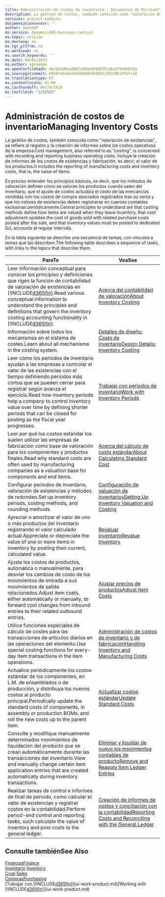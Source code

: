 ```yaml
---
title: Administración de costos de inventario | Documentos de Microsoft
description: La gestión de costos, también conocida como "valoración de existencias", se refiere al registro y la creación de informes sobre los costos operativos de la empresa. Incluye la creación de informes de los costos de existencias y fabricación, es decir, el valor de los productos.
services: project-madeira
documentationcenter: ''
author: SorenGP
ms.service: dynamics365-business-central
ms.topic: article
ms.devlang: na
ms.tgt_pltfrm: na
ms.workload: na
ms.search.keywords: ''
ms.date: 04/01/2019
ms.author: sgroespe
ms.openlocfilehash: 45cb61d9aad987c06be4b9d0701dba1fb50bb78a
ms.sourcegitcommit: 60b87e5eb32bb408dd65b9855c29159b1dfbfca8
ms.translationtype: HT
ms.contentlocale: es-MX
ms.lasthandoff: 04/29/2019
ms.locfileid: "1242563"
---
```

# <a name="managing-inventory-costs"></a><span data-ttu-id="cfbbb-104">Administración de costos de inventario</span><span class="sxs-lookup"><span data-stu-id="cfbbb-104">Managing Inventory Costs</span></span>
<span data-ttu-id="cfbbb-105">La gestión de costos, también conocida como "valoración de existencias", se refiere al registro y la creación de informes sobre los costos operativos de la empresa.</span><span class="sxs-lookup"><span data-stu-id="cfbbb-105">Cost management, also referred to as “costing”, is concerned with recording and reporting business operating costs.</span></span> <span data-ttu-id="cfbbb-106">Incluye la creación de informes de los costos de existencias y fabricación, es decir, el valor de los productos.</span><span class="sxs-lookup"><span data-stu-id="cfbbb-106">It includes the reporting of manufacturing costs and inventory costs, that is, the value of items.</span></span>   

<span data-ttu-id="cfbbb-107">Es preciso entender los principios básicos, es decir, que los métodos de valoración definen cómo se valoran los productos cuando salen del inventario, que el ajuste de costos actualiza el costo de las mercancías vendidas con los costos de compra asociados registrados tras su venta y que los valores de existencias deben registrarse en cuentas contables exclusivas periódicamente.</span><span class="sxs-lookup"><span data-stu-id="cfbbb-107">Central principles to understand are that costing methods define how items are valued when they leave inventory, that cost adjustment updates the cost of goods sold with related purchase costs posted after the sale, and that inventory values must be posted to dedicated G/L accounts at regular intervals.</span></span>

<span data-ttu-id="cfbbb-108">En la tabla siguiente se describe una secuencia de tareas, con vínculos a temas que las describen.</span><span class="sxs-lookup"><span data-stu-id="cfbbb-108">The following table describes a sequence of tasks, with links to the topics that describe them.</span></span>

|<span data-ttu-id="cfbbb-109">**Para**</span><span class="sxs-lookup"><span data-stu-id="cfbbb-109">**To**</span></span>|<span data-ttu-id="cfbbb-110">**Vea**</span><span class="sxs-lookup"><span data-stu-id="cfbbb-110">**See**</span></span>|  
|------------|-------------|  
|<span data-ttu-id="cfbbb-111">Leer información conceptual para conocer los principios y definiciones que rigen la función de contabilidad de valoración de existencias en [!INCLUDE[d365fin](includes/d365fin_md.md)].</span><span class="sxs-lookup"><span data-stu-id="cfbbb-111">Read various conceptual information to understand the principles and definitions that govern the inventory costing accounting functionality in [!INCLUDE[d365fin](includes/d365fin_md.md)].</span></span>|[<span data-ttu-id="cfbbb-112">Acerca del contabilidad de valoración</span><span class="sxs-lookup"><span data-stu-id="cfbbb-112">About Inventory Costing</span></span>](finance-learn-about-costing.md)|  
|<span data-ttu-id="cfbbb-113">Información sobre todos los mecanismos en el sistema de costes.</span><span class="sxs-lookup"><span data-stu-id="cfbbb-113">Learn about all mechanisms in the costing system.</span></span>|[<span data-ttu-id="cfbbb-114">Detalles de diseño: Costo de inventario</span><span class="sxs-lookup"><span data-stu-id="cfbbb-114">Design Details: Inventory Costing</span></span>](design-details-inventory-costing.md)|
|<span data-ttu-id="cfbbb-115">Leer cómo los periodos de inventario ayudan a las empresas a controlar el valor de las existencias con el tiempo definiendo periodos más cortos que se pueden cerrar para registrar según avanza el ejercicio.</span><span class="sxs-lookup"><span data-stu-id="cfbbb-115">Read how inventory periods help a company to control inventory value over time by defining shorter periods that can be closed for posting as the fiscal year progresses.</span></span>|[<span data-ttu-id="cfbbb-116">Trabajar con periodos de inventario</span><span class="sxs-lookup"><span data-stu-id="cfbbb-116">Work with Inventory Periods</span></span>](finance-how-to-work-with-inventory-periods.md)|
|<span data-ttu-id="cfbbb-117">Leer por qué los costos estándar los suelen utilizar las empresas de fabricación como base de valoración para los componentes y productos finales.</span><span class="sxs-lookup"><span data-stu-id="cfbbb-117">Read why standard costs are often used by manufacturing companies as a valuation base for components and end items.</span></span>|[<span data-ttu-id="cfbbb-118">Acerca del cálculo de costo estándar</span><span class="sxs-lookup"><span data-stu-id="cfbbb-118">About Calculating Standard Cost</span></span>](finance-about-calculating-standard-cost.md)|
|<span data-ttu-id="cfbbb-119">Configurar periodos de inventario, valoración de existencias y métodos de redondeo.</span><span class="sxs-lookup"><span data-stu-id="cfbbb-119">Set up inventory periods, costing methods, and rounding methods.</span></span>|[<span data-ttu-id="cfbbb-120">Configuración de valuación de inventarios</span><span class="sxs-lookup"><span data-stu-id="cfbbb-120">Setting Up Inventory Valuation and Costing</span></span>](finance-set-up-inventory-valuation-and-costing.md)|
|<span data-ttu-id="cfbbb-121">Apreciar o amortizar el valor de uno o más productos del inventario registrando el valor calculado actual.</span><span class="sxs-lookup"><span data-stu-id="cfbbb-121">Appreciate or depreciate the value of one or more items in inventory by posting their current, calculated value.</span></span>|[<span data-ttu-id="cfbbb-122">Revaluar inventario</span><span class="sxs-lookup"><span data-stu-id="cfbbb-122">Revalue Inventory</span></span>](inventory-how-revalue-inventory.md)|
|<span data-ttu-id="cfbbb-123">Ajuste los costos de productos, automática o manualmente, para desviar los cambios de costo de los movimientos de entrada a sus movimientos de salida relacionados.</span><span class="sxs-lookup"><span data-stu-id="cfbbb-123">Adjust item costs, either automatically or manually, to forward cost changes from inbound entries to their related outbound entries.</span></span>|[<span data-ttu-id="cfbbb-124">Ajustar precios de productos</span><span class="sxs-lookup"><span data-stu-id="cfbbb-124">Adjust Item Costs</span></span>](inventory-how-adjust-item-costs.md)|
|<span data-ttu-id="cfbbb-125">Utilice funciones especiales de cálculo de costes para las transacciones de artículos diarios en las operaciones del elemento.</span><span class="sxs-lookup"><span data-stu-id="cfbbb-125">Use special costing functions for every-day item transactions in the item operations.</span></span>|[<span data-ttu-id="cfbbb-126">Administración de costos de inventario y de fabricación</span><span class="sxs-lookup"><span data-stu-id="cfbbb-126">Handling Inventory and Manufacturing Costs</span></span>](finance-handle-inventory-and-manufacturing-costs.md)|  
|<span data-ttu-id="cfbbb-127">Actualice periódicamente los costos estándar de los componentes, en L.M. de ensamblados o de producción, y distribuya los nuevos costos al producto principal.</span><span class="sxs-lookup"><span data-stu-id="cfbbb-127">Periodically update the standard costs of components, in assembly or production BOMs, and roll the new costs up to the parent item.</span></span>|[<span data-ttu-id="cfbbb-128">Actualizar costos estándar</span><span class="sxs-lookup"><span data-stu-id="cfbbb-128">Update Standard Costs</span></span>](finance-how-to-update-standard-costs.md)|
|<span data-ttu-id="cfbbb-129">Consulte y modifique manualmente determinados movimientos de liquidación del producto que se crean automáticamente durante las transacciones del inventario.</span><span class="sxs-lookup"><span data-stu-id="cfbbb-129">View and manually change certain item application entries that are created automatically during inventory transactions.</span></span>|[<span data-ttu-id="cfbbb-130">Eliminar y liquidar de nuevo los movimientos contables de producto</span><span class="sxs-lookup"><span data-stu-id="cfbbb-130">Remove and Reapply Item Ledger Entries</span></span>](finance-how-to-remove-and-reapply-item-entries.md)|
|<span data-ttu-id="cfbbb-131">Realizar tareas de control e informes de final de periodo, como calcular el valor de existencias y registrar costos en la contabilidad.</span><span class="sxs-lookup"><span data-stu-id="cfbbb-131">Perform period-end control and reporting tasks, such calculate the value of inventory and post costs to the general ledger.</span></span>|[<span data-ttu-id="cfbbb-132">Creación de informes de costos y conciliación con la contabilidad</span><span class="sxs-lookup"><span data-stu-id="cfbbb-132">Reporting Costs and Reconciling with the General Ledger</span></span>](finance-report-costs-and-reconcile-with-the-general-ledger.md)|

## <a name="see-also"></a><span data-ttu-id="cfbbb-133">Consulte también</span><span class="sxs-lookup"><span data-stu-id="cfbbb-133">See Also</span></span>  
 [<span data-ttu-id="cfbbb-134">Finanzas</span><span class="sxs-lookup"><span data-stu-id="cfbbb-134">Finance</span></span>](finance.md)  
 <span data-ttu-id="cfbbb-135">[Inventario](inventory-manage-inventory.md) </span><span class="sxs-lookup"><span data-stu-id="cfbbb-135">[Inventory](inventory-manage-inventory.md) </span></span>  
 <span data-ttu-id="cfbbb-136">[Ccial](sales-manage-sales.md) </span><span class="sxs-lookup"><span data-stu-id="cfbbb-136">[Sales](sales-manage-sales.md) </span></span>  
 [<span data-ttu-id="cfbbb-137">Compras</span><span class="sxs-lookup"><span data-stu-id="cfbbb-137">Purchasing</span></span>](purchasing-manage-purchasing.md)  
 <span data-ttu-id="cfbbb-138">[Trabajar con [!INCLUDE[d365fin](includes/d365fin_md.md)]](ui-work-product.md)</span><span class="sxs-lookup"><span data-stu-id="cfbbb-138">[Working with [!INCLUDE[d365fin](includes/d365fin_md.md)]](ui-work-product.md)</span></span>
